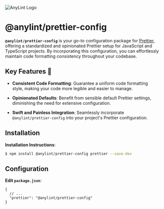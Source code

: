 ![AnyLint Logo](https://res.cloudinary.com/da0ggymug/image/upload/v1695653317/logo_full.25.svg)

# @anylint/prettier-config

**`@anylint/prettier-config`** is your go-to configuration package for [Prettier](https://prettier.io/), offering a standardized and opinionated Prettier setup for JavaScript and TypeScript projects. By incorporating this configuration, you can effortlessly maintain code formatting consistency throughout your codebase.

## Key Features 🚀

- **Consistent Code Formatting**: Guarantee a uniform code formatting style, making your code more legible and easier to manage.

- **Opinionated Defaults**: Benefit from sensible default Prettier settings, diminishing the need for extensive configuration.

- **Swift and Painless Integration**: Seamlessly incorporate `@anylint/prettier-config` into your project's Prettier configuration.

## Installation

**Installation Instructions**:

```bash
$ npm install @anylint/prettier-config prettier --save-dev
```

## Configuration

**Edit `package.json`**:

```jsonc
{
  // ...
  "prettier": "@anylint/prettier-config"
}
```
